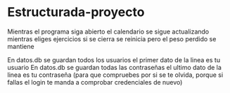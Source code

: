 # Estructurada-proyecto
Mientras el programa siga abierto el calendario se sigue actualizando mientras eliges ejercicios 
si se cierra se reinicia pero el peso perdido se mantiene

En datos.db se guardan todos los usuarios el primer dato de la linea es tu usuario
En datos.db se guardan todas las contraseñas el ultimo dato de la linea es tu contraseña
(para que compruebes por si se te olvida, porque si fallas el login te manda a comprobar credenciales de nuevo)